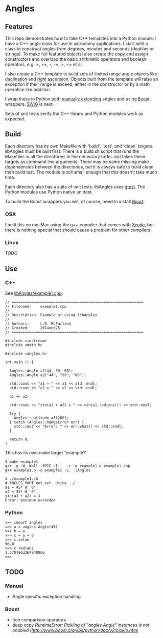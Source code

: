 # Angles

## Features

This repo demonstrates how to take C++ templates into a Python module.
I have a C++ angle class for use in astronomy applications. I start
with a class to construct angles from degrees, minutes and seconds
(doubles or strings). To make full featured objectsI also create the
copy and assign constructors and overload the basic arithmetic
operators and boolean operators, e.g. +, +=, -, -=, >, <= et al.

I also create a C++ template to build sets of limited range angle
objects like [declination](http://en.wikipedia.org/wiki/Declination)
and [right
ascension](http://en.wikipedia.org/wiki/Right_ascension). Objects
built from the template will raise an exception if their range is
exceed, either in the constructor or by a math operation like
addition.

I wrap these in Python both [manually
extending](https://docs.python.org/2/extending/extending.html) angles
and using [Boost](http://www.boost.org) wrappers.
[SWIG](http://www.swig.org) is next.

Sets of unit tests verify the C++ library and Python modules work
as expected.

## Build

Each directory has its own Makefile with 'build', 'test', and 'clean'
targets.  libAngles must be built first. There is a build.sh script
that runs the Makefiles in all the directories in the necessary order
and takes these targets as command line arguments. There may be some
missing make dependencies between the directories, but it is always
safe to build clean then build test. The module is still small enough
that this doesn't take much time.

Each directory also has a suite of unit tests. libAngles uses
[gtest](https://code.google.com/p/googletest/). The Python
modules use Python native unittest.

To build the Boost wrappers you will, of course, need to install
[Boost](http://www.boost.org).

### OSX

I built this on my iMac using the g++ compiler that comes with
[Xcode](https://developer.apple.com/xcode/), but there is nothing special
that should cause a problem for other compilers.

### Linux

TODO

## Use

### C++

See [libAngles/example1.cpp](libAngles/example1.cpp).

```
// ============================================================
// Filename:    example1.cpp
//
// Description: Example of using libAngles
//
// Authors:     L.R. McFarland
// Created:     2014oct25
// ============================================================

#include <iostream>
#include <math.h>

#include <angles.h>

int main () {

  Angles::Angle a1(44, 59, 60);
  Angles::Angle a2("44", "59", "60");

  std::cout << "a1 = " << a1 << std::endl;
  std::cout << "a2 = " << a2 << std::endl;

  a1 += a2;

  std::cout << "sin(a1 + a2) = " << sin(a1.radians()) << std::endl;

  try {
    Angles::Latitude a3(200);
  } catch (Angles::RangeError err) {
    std::cout << "Error: " << err.what() << std::endl;
  }

  return 0;
}
```

This has its own make target "example1"

```
$ make example1
g++ -g -W -Wall -fPIC -I.   -c -o example1.o example1.cpp
g++ example1.o -o example1 -L. -lAngles

$ ./example1.sh
# ANGLES_ROOT not set. Using ../
a1 = 45* 0' 0"
a2 = 45* 0' 0"
sin(a1 + a2) = 1
Error: maximum exceeded
```

### Python

```
>>> import angles
>>> a = angles.Angle(45)
>>> b = a
>>> c = a + b
>>> c.value
90.0
>>> c.radians
1.5707963267948966
>>> 

```


## TODO

### Manual

- Angle specific exception handling

### Boost

- rich comparison operators
- deep copy *RuntimeError: Pickling of "angles.Angle" instances is not enabled (http://www.boost.org/libs/python/doc/v2/pickle.html*




